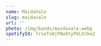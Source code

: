 ```yaml
---
name: MaidaVale
slug: maidavale
url: ''
photo: /img/bands/maidavale.webp
spotifyId: 7rsoTsWjPBw9tyPbLXJko2
---
```

